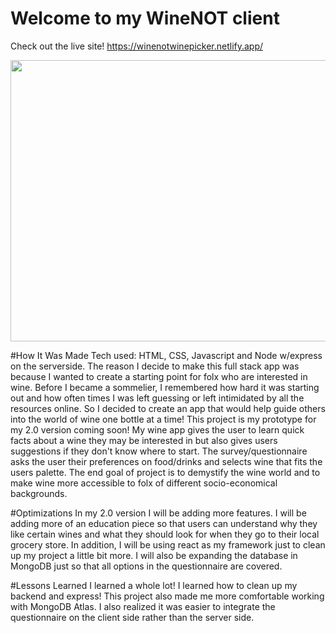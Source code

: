 # Welcome to my WineNOT client


Check out the live site!
https://winenotwinepicker.netlify.app/

<img src="github%20winenotopen.png" width="650" height="450">

#How It Was Made 
Tech used: HTML, CSS, Javascript and Node w/express on the serverside. 
The reason I decide to make this full stack app was because I wanted to create a starting point for folx who are interested in wine. Before I became a 
sommelier, I remembered how hard it was starting out and how often times I was left guessing or left intimidated by all the resources online. So I decided to 
create an app that would help guide others into the world of wine one bottle at a time! This project is my prototype for my 2.0 version coming soon! My wine app gives 
the user to learn quick facts about a wine they may be interested in but also gives users suggestions if they don't know where to start. The survey/questionnaire asks 
the user their preferences on food/drinks and selects wine that fits the users palette. The end goal of project is to demystify the wine world and to make 
wine more accessible to folx of different socio-economical backgrounds. 

#Optimizations
In my 2.0 version I will be adding more features. I will be adding more of an education piece so that users can understand why they like certain wines and what they 
should look for when they go to their local grocery store. In addition, I will be using react as my framework just to clean up my project a little bit more. I will also 
be expanding the database in MongoDB just so that all options in the questionnaire are covered. 

#Lessons Learned
I learned a whole lot! I learned how to clean up my backend and express! This project also made me more comfortable working with MongoDB Atlas. I also realized it 
was easier to integrate the questionnaire on the client side rather than the server side. 


